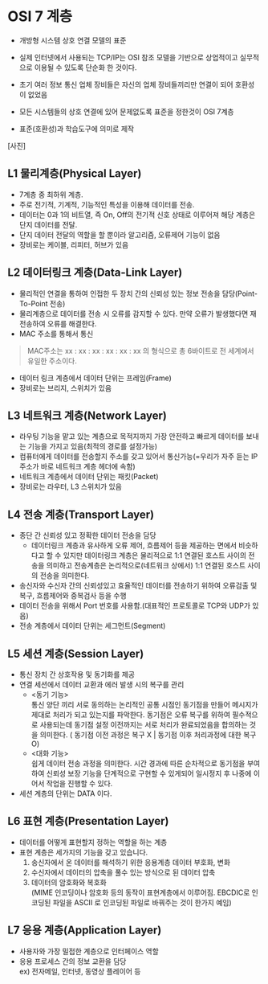 # OSI 7 계층
- 개방형 시스템 상호 연결 모델의 표준

- 실제 인터넷에서 사용되는 TCP/IP는 OSI 참조 모델을 기반으로 상업적이고 실무적으로 이용될 수 있도록 단순화 한 것이다.

- 초기 여러 정보 통신 업체 장비들은 자신의 업체 장비들끼리만 연결이 되어 호환성이 없었음

- 모든 시스템들의 상호 연결에 있어 문제없도록 표준을 정한것이 OSI 7계층

- 표준(호환성)과 학습도구에 의미로 제작

[사진]

## **L1 물리계층(Physical Layer)**
- 7계층 중 최하위 계층.  
- 주로 전기적, 기계적, 기능적인 특성을 이용해 데이터를 전송.  
- 데이터는 0과 1의 비트열, 즉 On, Off의 전기적 신호 상태로 이루어져 해당 계층은 단지 데이터를 전달.  
- 단지 데이터 전달의 역할을 할 뿐이라 알고리즘, 오류제어 기능이 없음  
- 장비로는 케이블, 리피터, 허브가 있음  
## **L2 데이터링크 계층(Data-Link Layer)**
- 물리적인 연결을 통하여 인접한 두 장치 간의 신뢰성 있는 정보 전송을 담당(Point-To-Point 전송)  
- 물리계층으로 데이터를 전송 시 오류를 감지할 수 있다. 만약 오류가 발생했다면 재전송하여 오류를 해결한다.  
- MAC 주소를 통해서 통신  

>MAC주소는 xx : xx : xx : xx : xx : xx 의 형식으로 총 6바이트로 전 세계에서 유일한 주소이다.  

- 데이터 링크 계층에서 데이터 단위는 프레임(Frame)  
- 장비로는 브리지, 스위치가 있음  
## **L3 네트워크 계층(Network Layer)**
- 라우팅 기능을 맡고 있는 계층으로 목적지까지 가장 안전하고 빠르게 데이터를 보내는 기능을 가지고 있음(최적의 경로를 설정가능)  
- 컴퓨터에게 데이터를 전송할지 주소를 갖고 있어서 통신가능(=우리가 자주 듣는 IP 주소가 바로 네트워크 계층 헤더에 속함)  
- 네트워크 계층에서 데이터 단위는 패킷(Packet)  
- 장비로는 라우터, L3 스위치가 있음  
## **L4 전송 계층(Transport Layer)**
- 종단 간 신뢰성 있고 정확한 데이터 전송을 담당  
    - 데이터링크 계층과 유사하게 오류 제어, 흐름제어 등을 제공하는 면에서 비슷하다고 할 수 있지만 데이터링크 계층은 물리적으로 1:1 연결된 호스트 사이의 전송을 의미하고 전송계층은 논리적으로(네트워크 상에서) 1:1 연결된 호스트 사이의 전송을 의미한다.
- 송신자와 수신자 간의 신뢰성있고 효율적인 데이터를 전송하기 위하여 오류검출 및 복구, 흐름제어와 중복검사 등을 수행  
- 데이터 전송을 위해서 Port 번호를 사용함.(대표적인 프로토콜로 TCP와 UDP가 있음)  
- 전송 계층에서 데이터 단위는 세그먼트(Segment)  
## **L5 세션 계층(Session Layer)**
- 통신 장치 간 상호작용 및 동기화를 제공  
- 연결 세션에서 데이터 교환과 에러 발생 시의 복구를 관리  
    - <동기 기능>  
통신 양단 끼리 서로 동의하는 논리적인 공통 시점인 동기점을 만들어 메시지가 제대로 처리가 되고 있는지를 파악한다.
동기점은 오류 복구를 위하여 필수적으로 사용되는데 동기점 설정 이전까지는 서로 처리가 완료되었음을 합의하는 것을 의미한다. ( 동기점 이전 과정은 복구 X | 동기점 이후 처리과정에 대한 복구 O)  
    - <대화 기능>  
쉽게 데이터 전송 과정을 의미한다.
시간 경과에 따른 순차적으로 동기점을 부여하여 신뢰성 보장 기능을 단계적으로 구현할 수 있게되어 일시정지 후 나중에 이어서 작업을 진행할 수 있다.
- 세션 계층의 단위는 DATA 이다.
## **L6 표현 계층(Presentation Layer)**
- 데이터를 어떻게 표현할지 정하는 역할을 하는 계층  
- 표현 계층은 세가지의 기능을 갖고 있습니다.  
    1. 송신자에서 온 데이터를 해석하기 위한 응용계층 데이터 부호화, 변화  
    2. 수신자에서 데이터의 압축을 풀수 있는 방식으로 된 데이터 압축  
    3. 데이터의 암호화와 복호화  
(MIME 인코딩이나 암호화 등의 동작이 표현계층에서 이루어짐. EBCDIC로 인코딩된 파일을 ASCII 로 인코딩된 파일로 바꿔주는 것이 한가지 예임)  
## **L7 응용 계층(Application Layer)**
- 사용자와 가장 밀접한 계층으로 인터페이스 역할  
- 응용 프로세스 간의 정보 교환을 담당  
ex) 전자메일, 인터넷, 동영상 플레이어 등  